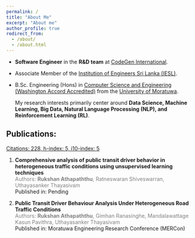 ```yaml
---
permalink: /
title: "About Me"
excerpt: "About me"
author_profile: true
redirect_from:
  - /about/
  - /about.html
---
```


- **Software Engineer** in the **R&D team** at [CodeGen International](https://codegen.co.uk).
- Associate Member of the [Institution of Engineers Sri Lanka (IESL)](https://iesl.lk/index.php?lang=en).
- B.Sc. Engineering (Hons) in [Computer Science and Engineering (Washington Accord Accredited)](https://cse.mrt.ac.lk/) from the [University of Moratuwa](https://uom.lk/).

  My research interests primarily center around **Data Science, Machine Learning, Big Data, Natural Language Processing (NLP), and Reinforcement Learning (RL)**.

## Publications:

[Citations: 228, h-index: 5, i10-index: 5](https://scholar.google.com/citations?user=p_fJiXwAAAAJ&hl)

1. **Comprehensive analysis of public transit driver behavior in heterogeneous traffic conditions using unsupervised learning techniques**  
   <span style="color:gray;">Authors: **Rukshan Athapaththu**, Ratneswaran Shiveswarran, Uthayasanker Thayasivam</span>  
   Published in: Pending

2. **Public Transit Driver Behaviour Analysis Under Heterogeneous Road Traffic Conditions**  
   <span style="color:gray;">Authors: **Rukshan Athapaththu**, Gimhan Ranasinghe, Mandalawattage Kasun Pavithra, Uthayasanker Thayasivam</span>  
   Published in: Moratuwa Engineering Research Conference (MERCon)
